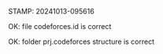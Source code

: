 STAMP: 20241013-095616
OK: file codeforces.id is correct
OK: folder prj.codeforces structure is correct
